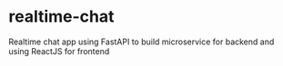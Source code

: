 # realtime-chat
Realtime chat app using FastAPI to build microservice for backend and using ReactJS for frontend
